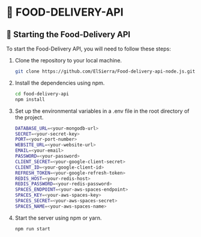 # 🍰 FOOD-DELIVERY-API

## 🚀 Starting the Food-Delivery API

To start the Food-Delivery API, you will need to follow these steps:

1. Clone the repository to your local machine.

    ```bash
    git clone https://github.com/ElSierra/Food-delivery-api-node.js.git
    ```

2. Install the dependencies using npm.

   ```bash
   cd food-delivery-api
   npm install

   ```

3. Set up the environmental variables in a .env file in the root directory of the project.

    ```bash
    DATABASE_URL=<your-mongodb-url>
    SECRET=<your-secret-key>
    PORT=<your-port-number>
    WEBSITE_URL=<your-website-url>
    EMAIL=<your-email>
    PASSWORD=<your-password>
    CLIENT_SECRET=<your-google-client-secret>
    CLIENT_ID=<your-google-client-id>
    REFRESH_TOKEN=<your-google-refresh-token>
    REDIS_HOST=<your-redis-host>
    REDIS_PASSWORD=<your-redis-password>
    SPACES_ENDPOINT=<your-aws-spaces-endpoint>
    SPACES_KEY=<your-aws-spaces-key>
    SPACES_SECRET=<your-aws-spaces-secret>
    SPACES_NAME=<your-aws-spaces-name>
    
    ```

4. Start the server using npm or yarn.

    ```bash
    npm run start
    
    ```
